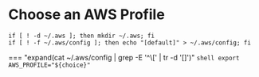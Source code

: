 # Choose an AWS Profile

```shell
if [ ! -d ~/.aws ]; then mkdir ~/.aws; fi
if [ ! -f ~/.aws/config ]; then echo "[default]" > ~/.aws/config; fi
```

=== "expand(cat ~/.aws/config | grep -E '^\\[' | tr -d '[]')"
    ```shell
    export AWS_PROFILE="${choice}"
    ```
